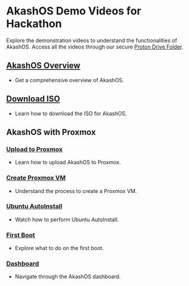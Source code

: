 # AkashOS Demo Videos for Hackathon

Explore the demonstration videos to understand the functionalities of AkashOS. Access all the videos through our secure [Proton Drive Folder](https://drive.proton.me/urls/JVY5NXDNER#3HAn5wvvK7xq).

## [AkashOS Overview](https://drive.proton.me/urls/0MPRRG3A5R#7fTvlgNpDaRn)
   - Get a comprehensive overview of AkashOS.

## [Download ISO](https://drive.proton.me/urls/ZXWFS0A2RG#reve7ZzvDutm)
   - Learn how to download the ISO for AkashOS.

## AkashOS with Proxmox

### [Upload to Proxmox](https://drive.proton.me/urls/369THJABYM#iXusK3Jodc8l)
   - Learn how to upload AkashOS to Proxmox.

### [Create Proxmox VM](https://drive.proton.me/urls/M8GRC6MDZ4#2LKaZKJ2AZPW)
   - Understand the process to create a Proxmox VM.

### [Ubuntu AutoInstall](https://drive.proton.me/urls/BWK9TNMWW0#JoMPH6xRGGlZ)
   - Watch how to perform Ubuntu AutoInstall.

### [First Boot](https://drive.proton.me/urls/CP4035P4S0#8CdxlzqsgyPF)
   - Explore what to do on the first boot.

### [Dashboard](https://drive.proton.me/urls/06Y379ZSY8#lLj2rgRNG0Jh)
   - Navigate through the AkashOS dashboard.
